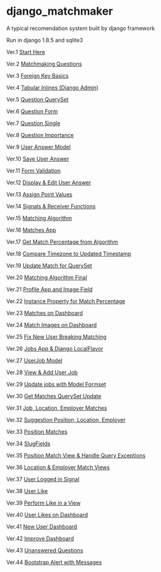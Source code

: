 django_matchmaker
=================

A typical recomendation system built by django framework

Run in django 1.8.5 and sqlite3

Ver.1   [Start Here](../../tree/6931ec46ba14d80b564e245ff13abdad215fde5e)

Ver.2   [Matchmaking Questions](../../tree/a3f9c6729ba1b02f4ad7efac856b1cf2852bd7bb)

Ver.3   [Foreign Key Basics](../../tree/021399f6093481c7265ba0b7b4b2ce02db61ade6)

Ver.4   [Tabular Inlines (Django Admin)](../../tree/d343a4f9a46ede41eb58d106d231e1ae90e55147)

Ver.5   [Question QuerySet](../../tree/7508a041b5ef29c4c61d311351c03d8d703e4c5c)

Ver.6   [Question Form](../../tree/f7c86beedde1416921bd3a1930c040da5ba63a8c)

Ver.7   [Question Single](../../tree/b1843c0eba83b78beae5839748c141678dab60f0)

Ver.8   [Question Importance](../../tree/ca064d120bce583051c58a1c7f16cbf43580a0b1)

Ver.9   [User Answer Model](../../tree/991f87ae4fe588c30d252b452e4e7730455efa2a)

Ver.10   [Save User Answer](../../tree/c5c15882cdc4b977b66b0b121cf944da198d1ad7)

Ver.11   [Form Validation](../../tree/34b0e8822eb17d7fbeee708e947864784d3c77d7)

Ver.12   [Display & Edit User Answer](../../tree/5b99a0ca10f27a3840c44d2d625552c1e5764492)

Ver.13   [Assign Point Values](../../tree/f84879a0474ff6d52e7ab677c7f336c042fd5964)

Ver.14   [Signals & Receiver Functions](../../tree/1d3eb51ecef7fa0b572b1e1df475822494050d2e)

Ver.15   [Matching Algorithm](../../tree/983666bf9820d711bc80103c85a19fc470f63c40)

Ver.16   [Matches App](../../tree/d5b149df96b5036e3b197dfd944daa55cd52f6da)

Ver.17   [Get Match Percentage from Algorithm](../../tree/4054ad5ac5537b14403210ff08765ade68780c4d)

Ver.18   [Compare Timezone to Updated Timestamp](../../tree/b4ff34528fd5402498762da62561f1f92af2c984)

Ver.19   [Update Match for QuerySet](../../tree/e821815cce5d741d81a3aa8ca2d17ba8ab788f9a)

Ver.20   [Matching Algorithm Final](../../tree/7998fc6ef205b20fb633d1fe0da55b970fd85c5b)

Ver.21   [Profile App and Image Field](../../tree/53fcb39d4c16c79d2daf6f8045b07db62e838656)

Ver.22   [Instance Property for Match Percentage](../../tree/3747a934b6a3ed33217295a54aada77f1311d34e)

Ver.23   [Matches on Dashboard](../../tree/91c87d91663ad006feeb0e112fbdd6e33821ade8)

Ver.24   [Match Images on Dashboard](../../tree/e768e701fcf0792dcb543acec7e7122310462c9a)

Ver.25   [Fix New User Breaking Matching](../../tree/a61eabef9fca9335a07c468179dcde01b6fc62b8)

Ver.26   [Jobs App & Django LocalFlavor](../../tree/30a6f5a1f7de5721451072b4865dacc306b24067)

Ver.27   [UserJob Model](../../tree/4dcd9be2b5351395804acd4591c178e56d5e6446)

Ver.28   [View & Add User Job](../../tree/29ef75207f50fb1e2c07d843074973c8ba22c85e)

Ver.29   [Update jobs with Model Formset](../../tree/613f2bd9062d686bd4ad54002c4e9d2ff824caa5)

Ver.30   [Get Matches QuerySet Update](../../tree/b4a1ce262d205cf182ba6a44d394cc5baa6539fd)

Ver.31   [Job, Location, Employer Matches](../../tree/b5690727b69ed9044a1fa3d0b4345df505ef0be9)

Ver.32   [Suggestion Position, Location, Employer](../../tree/34f4f49d0b7e364c9fb6d25de9f6ee247fb091e7)

Ver.33   [Position Matches](../../tree/67764128a39c608c91bdd8b036f9b7917acd4c42)

Ver.34   [SlugFields](../../tree/108b778c4980a8693deef717f0634d1402c319a9)

Ver.35   [Position Match View & Handle Query Exceptions](../../tree/9b49398187b68de9b41671ba1da2f683760fb1af)

Ver.36   [Location & Employer Match Views](../../tree/f470b2c752b6e88782675e597f7e9bc6ea015900)

Ver.37   [User Logged in Signal](../../tree/0aecb7cab85033893e3bd657cd82aefe51a27696)

Ver.38   [User Like](../../tree/93b6d9c1a3eee04f019f708c133206ebe331c0ee)

Ver.39   [Perform Like in a View](../../tree/e5ffd6ea90cb86390c574256842d3a1b94addf7f)

Ver.40   [User Likes on Dashboard](../../tree/ce8e9af5c15332ae5f84be2b410262986b12a4bb)

Ver.41   [New User Dashboard](../../tree/5d89e7ea40282297e7658d58e2ef961ff4094c72)

Ver.42   [Improve Dashboard](../../tree/e1bf7f00a90d1531089cba751fccf052541dc31f)

Ver.43   [Unanswered Questions](../../tree/d46a2f37f4c94307dd3f17df4b6b6827586a0e33)

Ver.44   [Bootstrap Alert with Messages](../../tree/46c24796a0caaadf3e80532fa4e05896add39280)
